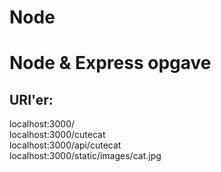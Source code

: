 # Node

<h1>Node & Express opgave</h1>

<h2>URI'er:</h2>
localhost:3000/ <br>
localhost:3000/cutecat<br>
localhost:3000/api/cutecat<br>
localhost:3000/static/images/cat.jpg

